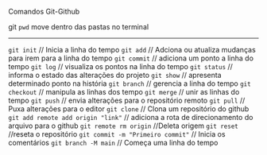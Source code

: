 Comandos Git-Github

git 
`pwd` move dentro das pastas no terminal

_______________________________________________________

`git init` // Inicia a linha do tempo
`git add` // Adciona ou atualiza mudanças para irem para a linha do tempo
`git commit` // adiciona um ponto a linha do tempo
`git log` // visualiza os pontos na linha do tempo
`git status` // informa o estado das alterações do projeto
`git show` // apresenta determinado ponto na história
`git branch` // gerencia a linha do tempo
`git checkout` // manipula as linhas dos tempo
`git merge` // unir as linhas do tempo
`git push` // envia alterações para o repositório remoto
`git pull` // Puxa alterações para o editor
`git clone` // Clona um repositório do github
`git add remote add origin "link"` // adiciona a rota de direcionamento do arquivo para o github
`git remote rm origin` //Deleta origem
`git reset` //reseta o repositório
`git commit -m "Primeiro commit"` // Inicia os comentários
`git branch -M main` // Começa uma linha do tempo
